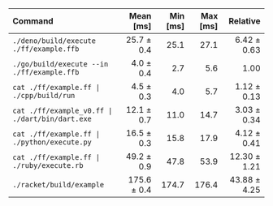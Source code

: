 | Command | Mean [ms] | Min [ms] | Max [ms] | Relative |
|:---|---:|---:|---:|---:|
| `./deno/build/execute ./ff/example.ffb` | 25.7 ± 0.4 | 25.1 | 27.1 | 6.42 ± 0.63 |
| `./go/build/execute --in ./ff/example.ffb` | 4.0 ± 0.4 | 2.7 | 5.6 | 1.00 |
| `cat ./ff/example.ff \| ./cpp/build/run` | 4.5 ± 0.3 | 4.0 | 5.7 | 1.12 ± 0.13 |
| `cat ./ff/example_v0.ff \| ./dart/bin/dart.exe` | 12.1 ± 0.7 | 11.0 | 14.7 | 3.03 ± 0.34 |
| `cat ./ff/example.ff \| ./python/execute.py` | 16.5 ± 0.3 | 15.8 | 17.9 | 4.12 ± 0.41 |
| `cat ./ff/example.ff \| ./ruby/execute.rb` | 49.2 ± 0.9 | 47.8 | 53.9 | 12.30 ± 1.21 |
| `./racket/build/example` | 175.6 ± 0.4 | 174.7 | 176.4 | 43.88 ± 4.25 |

